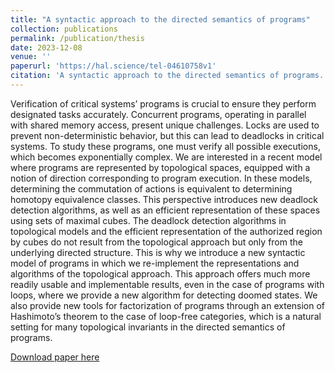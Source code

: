 ```yaml
---
title: "A syntactic approach to the directed semantics of programs"
collection: publications
permalink: /publication/thesis
date: 2023-12-08
venue: ''
paperurl: 'https://hal.science/tel-04610758v1'
citation: 'A syntactic approach to the directed semantics of programs. Aly-Bora Ulusoy'
---
```

Verification of critical systems’ programs is crucial to ensure they perform designated tasks accurately. Concurrent programs, operating in parallel with shared memory access, present unique challenges. Locks are used to prevent non-deterministic behavior, but this can lead to deadlocks in critical systems. To study these programs, one must verify all possible executions, which becomes exponentially complex. We are interested in a recent model where programs are represented by topological spaces, equipped with a notion of direction corresponding to program execution. In these models, determining the commutation of actions is equivalent to determining homotopy equivalence classes. This perspective introduces new deadlock detection algorithms, as well as an efficient representation of these spaces using sets of maximal cubes. The deadlock detection algorithms in topological models and the efficient representation of the authorized region by cubes do not result from the topological approach but only from the underlying directed structure. This is why we introduce a new syntactic model of programs in which we re-implement the representations and algorithms of the topological approach. This approach offers much more readily usable and implementable results, even in the case of programs with loops, where we provide a new algorithm for detecting doomed states. We also provide new tools for factorization of programs through an extension of Hashimoto’s theorem to the case of loop-free categories, which is a natural setting for many topological invariants in the directed semantics of programs.

[Download paper here](http://jichiultimati.github.io/files/phd.pdf)
